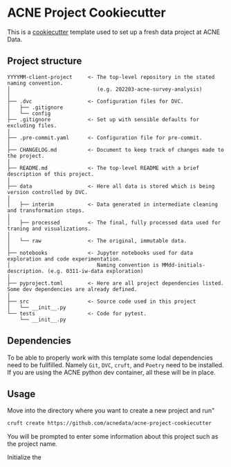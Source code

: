 # ACNE Project Cookiecutter

This is a [cookiecutter](https://cookiecutter.readthedocs.io/) template used to set up a fresh data project at ACNE
Data.

## Project structure
```
YYYYMM-client-project     <- The top-level repository in the stated naming convention.
│                            (e.g. 202203-acne-survey-analysis)
│
├── .dvc                  <- Configuration files for DVC.
│   ├── .gitignore
│   └── config
├── .gitignore            <- Set up with sensible defaults for excluding files.
│
├── .pre-commit.yaml      <- Configuration file for pre-commit.
│
├── CHANGELOG.md          <- Document to keep track of changes made to the project.
│
├── README.md             <- The top-level README with a brief description of this project.
│
├── data                  <- Here all data is stored which is being version controlled by DVC.
│
│   ├── interim           <- Data generated in intermediate cleaning and transformation steps.
│
│   ├── processed         <- The final, fully processed data used for traning and visualizations.
│
│   └── raw               <- The original, immutable data.
│
├── notebooks             <- Jupyter notebooks used for data exploration and code experimentation.
│                            Naming convention is MMdd-initials-description. (e.g. 0311-iw-data exploration)
│
├── pyproject.toml        <- Here are all project dependencies listed. Some dev dependencies are already defined.
│
├── src                   <- Source code used in this project
│   └── __init__.py
└── tests                 <- Code for pytest.
    └── __init__.py
```

## Dependencies

To be able to properly work with this template some lodal dependencies need to be fullfilled. Namely `Git`, `DVC`, 
`cruft`, and `Poetry` need to be installed. If you are using the ACNE python dev container, all these will be in place.


## Usage

Move into the directory where you want to create a new project and run"
```bash
cruft create https://github.com/acnedata/acne-project-cookiecutter
```

You will be prompted to enter some information about this project such as the project name.

Initialize the 

